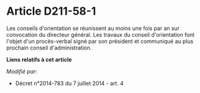 # Article D211-58-1

Les conseils d'orientation se réunissent au moins une fois par an sur convocation du directeur général. Les travaux du
conseil d'orientation font l'objet d'un procès-verbal signé par son président et communiqué au plus prochain conseil
d'administration.

**Liens relatifs à cet article**

_Modifié par_:

  - Décret n°2014-783 du 7 juillet 2014 - art. 4
